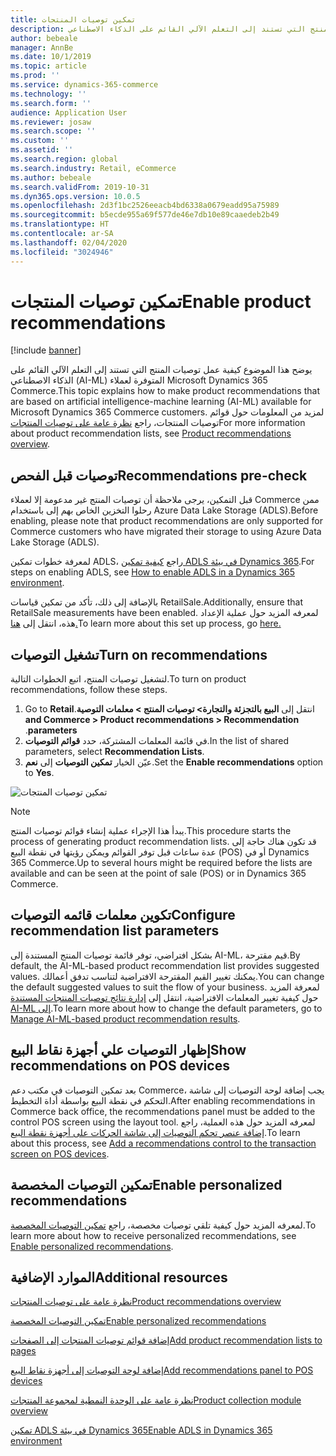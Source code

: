 ```yaml
---
title: تمكين توصيات المنتجات
description: يوضح هذا الموضوع كيفية عمل توصيات المنتج التي تستند إلى التعلم الآلي القائم على الذكاء الاصطناعي (AI-ML) المتوفرة لعملاء Microsoft Dynamics 365 Commerce.
author: bebeale
manager: AnnBe
ms.date: 10/1/2019
ms.topic: article
ms.prod: ''
ms.service: dynamics-365-commerce
ms.technology: ''
ms.search.form: ''
audience: Application User
ms.reviewer: josaw
ms.search.scope: ''
ms.custom: ''
ms.assetid: ''
ms.search.region: global
ms.search.industry: Retail, eCommerce
ms.author: bebeale
ms.search.validFrom: 2019-10-31
ms.dyn365.ops.version: 10.0.5
ms.openlocfilehash: 2d3f1bc2526eeacb4bd6338a0679eadd95a75989
ms.sourcegitcommit: b5ecde955a69f577de46e7db10e89caaedeb2b49
ms.translationtype: HT
ms.contentlocale: ar-SA
ms.lasthandoff: 02/04/2020
ms.locfileid: "3024946"
---
```

# <a name="enable-product-recommendations"></a><span data-ttu-id="a69b5-103">تمكين توصيات المنتجات</span><span class="sxs-lookup"><span data-stu-id="a69b5-103">Enable product recommendations</span></span>

[!include [banner](includes/banner.md)]

<span data-ttu-id="a69b5-104">يوضح هذا الموضوع كيفية عمل توصيات المنتج التي تستند إلى التعلم الآلي القائم على الذكاء الاصطناعي (AI-ML) المتوفرة لعملاء Microsoft Dynamics 365 Commerce.</span><span class="sxs-lookup"><span data-stu-id="a69b5-104">This topic explains how to make product recommendations that are based on artificial intelligence-machine learning (AI-ML) available for Microsoft Dynamics 365 Commerce customers.</span></span> <span data-ttu-id="a69b5-105">لمزيد من المعلومات حول قوائم توصيات المنتجات، راجع [‏‫نظرة عامة على توصيات المنتجات‬](product-recommendations.md)</span><span class="sxs-lookup"><span data-stu-id="a69b5-105">For more information about product recommendation lists, see [Product recommendations overview](product-recommendations.md).</span></span>

## <a name="recommendations-pre-check"></a><span data-ttu-id="a69b5-106">توصيات قبل الفحص</span><span class="sxs-lookup"><span data-stu-id="a69b5-106">Recommendations pre-check</span></span>

<span data-ttu-id="a69b5-107">قبل التمكين، يرجى ملاحظة أن توصيات المنتج غير مدعومة إلا لعملاء Commerce ممن رحلوا التخزين الخاص بهم إلى باستخدام Azure Data Lake Storage (ADLS).</span><span class="sxs-lookup"><span data-stu-id="a69b5-107">Before enabling, please note that product recommendations are only supported for Commerce customers who have migrated their storage to using Azure Data Lake Storage (ADLS).</span></span> 

<span data-ttu-id="a69b5-108">لمعرفة خطوات تمكين ADLS، راجع [كيفية تمكين ADLS في بيئة Dynamics 365](enable-ADLS-environment.md).</span><span class="sxs-lookup"><span data-stu-id="a69b5-108">For steps on enabling ADLS, see [How to enable ADLS in a Dynamics 365 environment](enable-ADLS-environment.md).</span></span>

<span data-ttu-id="a69b5-109">بالإضافة إلى ذلك، تأكد من تمكين قياسات RetailSale.</span><span class="sxs-lookup"><span data-stu-id="a69b5-109">Additionally, ensure that RetailSale measurements have been enabled.</span></span> <span data-ttu-id="a69b5-110">لمعرفه المزيد حول عملية الإعداد هذه، انتقل إلى [هنا.](https://docs.microsoft.com/en-us/dynamics365/ai/customer-insights/pm-measures)</span><span class="sxs-lookup"><span data-stu-id="a69b5-110">To learn more about this set up process, go [here.](https://docs.microsoft.com/en-us/dynamics365/ai/customer-insights/pm-measures)</span></span>


## <a name="turn-on-recommendations"></a><span data-ttu-id="a69b5-111">تشغيل التوصيات</span><span class="sxs-lookup"><span data-stu-id="a69b5-111">Turn on recommendations</span></span>

<span data-ttu-id="a69b5-112">لتشغيل توصيات المنتج‬، اتبع الخطوات التالية.</span><span class="sxs-lookup"><span data-stu-id="a69b5-112">To turn on product recommendations, follow these steps.</span></span>

1. <span data-ttu-id="a69b5-113">انتقل إلى ‏‫‏‫**البيع بالتجزئة والتجارة&gt; توصيات المنتج &gt; معلمات التوصية**.</span><span class="sxs-lookup"><span data-stu-id="a69b5-113">Go to **Retail and Commerce &gt; Product recommendations &gt; Recommendation parameters**.</span></span>
1. <span data-ttu-id="a69b5-114">في قائمة المعلمات المشتركة، حدد **قوائم التوصيات**.</span><span class="sxs-lookup"><span data-stu-id="a69b5-114">In the list of shared parameters, select **Recommendation Lists**.</span></span>
1. <span data-ttu-id="a69b5-115">عيّن الخيار **تمكين التوصيات** إلى **نعم**.</span><span class="sxs-lookup"><span data-stu-id="a69b5-115">Set the **Enable recommendations** option to **Yes**.</span></span>

![تمكين توصيات المنتجات](./media/enableproductrecommendations.png)

> [!NOTE]
> <span data-ttu-id="a69b5-117">يبدأ هذا الإجراء عملية إنشاء قوائم توصيات المنتج.</span><span class="sxs-lookup"><span data-stu-id="a69b5-117">This procedure starts the process of generating product recommendation lists.</span></span> <span data-ttu-id="a69b5-118">قد تكون هناك حاجة إلى عدة ساعات قبل توفر القوائم ويمكن رؤيتها في نقطة البيع (POS) أو في Dynamics 365 Commerce.</span><span class="sxs-lookup"><span data-stu-id="a69b5-118">Up to several hours might be required before the lists are available and can be seen at the point of sale (POS) or in Dynamics 365 Commerce.</span></span>

## <a name="configure-recommendation-list-parameters"></a><span data-ttu-id="a69b5-119">تكوين معلمات قائمه التوصيات</span><span class="sxs-lookup"><span data-stu-id="a69b5-119">Configure recommendation list parameters</span></span>

<span data-ttu-id="a69b5-120">بشكل افتراضي، توفر قائمة توصيات المنتج المستندة إلى AI-ML، قيم مقترحة.</span><span class="sxs-lookup"><span data-stu-id="a69b5-120">By default, the AI-ML-based product recommendation list provides suggested values.</span></span> <span data-ttu-id="a69b5-121">يمكنك تغيير القيم المقترحة الافتراضية لتناسب تدفق أعمالك.</span><span class="sxs-lookup"><span data-stu-id="a69b5-121">You can change the default suggested values to suit the flow of your business.</span></span> <span data-ttu-id="a69b5-122">لمعرفة المزيد حول كيفية تغيير المعلمات الافتراضية، انتقل إلى [‏‫إدارة نتائج توصيات المنتجات المستندة إلى AI-ML‬](modify-product-recommendation-results.md).</span><span class="sxs-lookup"><span data-stu-id="a69b5-122">To learn more about how to change the default parameters, go to [Manage AI-ML-based product recommendation results](modify-product-recommendation-results.md).</span></span>

## <a name="show-recommendations-on-pos-devices"></a><span data-ttu-id="a69b5-123">إظهار التوصيات علي أجهزة نقاط البيع</span><span class="sxs-lookup"><span data-stu-id="a69b5-123">Show recommendations on POS devices</span></span>

<span data-ttu-id="a69b5-124">بعد تمكين التوصيات في مكتب دعم Commerce، يجب إضافة لوحة التوصيات إلى شاشة التحكم في نقطة البيع بواسطة أداة التخطيط.</span><span class="sxs-lookup"><span data-stu-id="a69b5-124">After enabling recommendations in Commerce back office, the recommendations panel must be added to the control POS screen using the layout tool.</span></span> <span data-ttu-id="a69b5-125">لمعرفه المزيد حول هذه العملية، راجع [إضافة عنصر تحكم التوصيات إلى شاشة الحركات على أجهزة نقطة البيع](add-recommendations-control-pos-screen.md).</span><span class="sxs-lookup"><span data-stu-id="a69b5-125">To learn about this process, see [Add a recommendations control to the transaction screen on POS devices](add-recommendations-control-pos-screen.md).</span></span> 

## <a name="enable-personalized-recommendations"></a><span data-ttu-id="a69b5-126">تمكين التوصيات المخصصة</span><span class="sxs-lookup"><span data-stu-id="a69b5-126">Enable personalized recommendations</span></span>

<span data-ttu-id="a69b5-127">لمعرفه المزيد حول كيفية تلقي توصيات مخصصة، راجع [تمكين التوصيات المخصصة](personalized-recommendations.md).</span><span class="sxs-lookup"><span data-stu-id="a69b5-127">To learn more about how to receive personalized recommendations, see [Enable personalized recommendations](personalized-recommendations.md).</span></span>

## <a name="additional-resources"></a><span data-ttu-id="a69b5-128">الموارد الإضافية</span><span class="sxs-lookup"><span data-stu-id="a69b5-128">Additional resources</span></span>

[<span data-ttu-id="a69b5-129">نظرة عامة على توصيات المنتجات</span><span class="sxs-lookup"><span data-stu-id="a69b5-129">Product recommendations overview</span></span>](product-recommendations.md)

[<span data-ttu-id="a69b5-130">تمكين التوصيات المخصصة</span><span class="sxs-lookup"><span data-stu-id="a69b5-130">Enable personalized recommendations</span></span>](personalized-recommendations.md)

[<span data-ttu-id="a69b5-131">إضافة قوائم توصيات المنتجات إلى الصفحات</span><span class="sxs-lookup"><span data-stu-id="a69b5-131">Add product recommendation lists to pages</span></span>](add-reco-list-to-page.md)

[<span data-ttu-id="a69b5-132">إضافة لوحة التوصيات إلى أجهزة نقاط البيع</span><span class="sxs-lookup"><span data-stu-id="a69b5-132">Add recommendations panel to POS devices</span></span>](add-recommendations-control-pos-screen.md)

[<span data-ttu-id="a69b5-133">نظرة عامة على الوحدة النمطية لمجموعة المنتجات</span><span class="sxs-lookup"><span data-stu-id="a69b5-133">Product collection module overview</span></span>](product-collection-module-overview.md)

[<span data-ttu-id="a69b5-134">تمكين ADLS في بيئة Dynamics 365</span><span class="sxs-lookup"><span data-stu-id="a69b5-134">Enable ADLS in Dynamics 365 environment</span></span>](enable-ADLS-environment.md)

